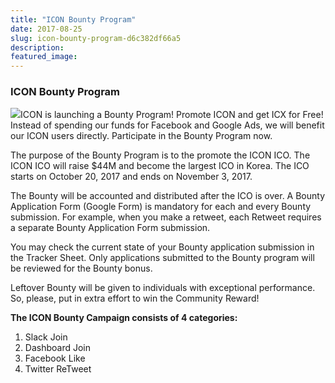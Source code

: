 ```yaml
---
title: "ICON Bounty Program"
date: 2017-08-25
slug: icon-bounty-program-d6c382df66a5
description:
featured_image:
---
```


### ICON Bounty Program

![](https://cdn-images-1.medium.com/max/800/1*bfmRvaxhlOTQXK8C1aOZkg.png)ICON is launching a Bounty Program! Promote ICON and get ICX for Free! Instead of spending our funds for Facebook and Google Ads, we will benefit our ICON users directly. Participate in the Bounty Program now.

The purpose of the Bounty Program is to the promote the ICON ICO. The ICON ICO will raise $44M and become the largest ICO in Korea. The ICO starts on October 20, 2017 and ends on November 3, 2017.

The Bounty will be accounted and distributed after the ICO is over. A Bounty Application Form (Google Form) is mandatory for each and every Bounty submission. For example, when you make a retweet, each Retweet requires a separate Bounty Application Form submission.

You may check the current state of your Bounty application submission in the Tracker Sheet. Only applications submitted to the Bounty program will be reviewed for the Bounty bonus.

Leftover Bounty will be given to individuals with exceptional performance. So, please, put in extra effort to win the Community Reward!

**The ICON Bounty Campaign consists of 4 categories:**

1. Slack Join
2. Dashboard Join
3. Facebook Like
4. Twitter ReTweet
